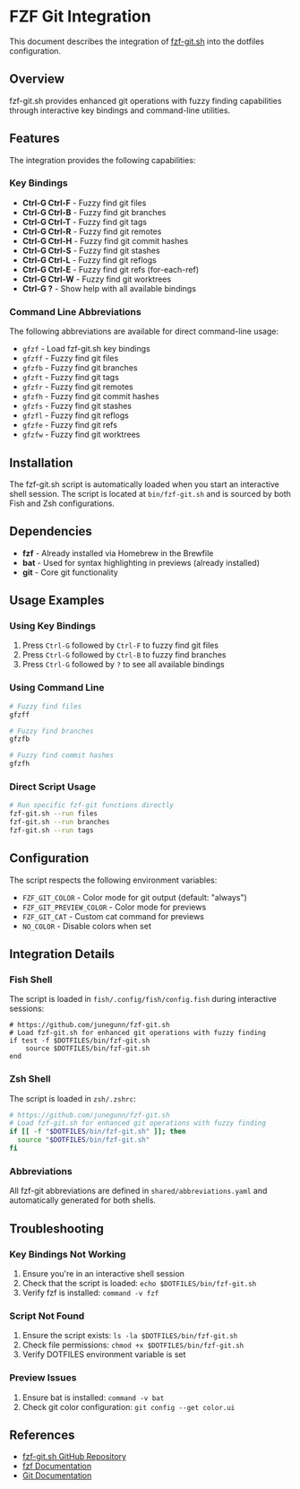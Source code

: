 # FZF Git Integration

This document describes the integration of [fzf-git.sh](https://github.com/junegunn/fzf-git.sh) into the dotfiles configuration.

## Overview

fzf-git.sh provides enhanced git operations with fuzzy finding capabilities through interactive key bindings and command-line utilities.

## Features

The integration provides the following capabilities:

### Key Bindings

- **Ctrl-G Ctrl-F** - Fuzzy find git files
- **Ctrl-G Ctrl-B** - Fuzzy find git branches  
- **Ctrl-G Ctrl-T** - Fuzzy find git tags
- **Ctrl-G Ctrl-R** - Fuzzy find git remotes
- **Ctrl-G Ctrl-H** - Fuzzy find git commit hashes
- **Ctrl-G Ctrl-S** - Fuzzy find git stashes
- **Ctrl-G Ctrl-L** - Fuzzy find git reflogs
- **Ctrl-G Ctrl-E** - Fuzzy find git refs (for-each-ref)
- **Ctrl-G Ctrl-W** - Fuzzy find git worktrees
- **Ctrl-G ?** - Show help with all available bindings

### Command Line Abbreviations

The following abbreviations are available for direct command-line usage:

- `gfzf` - Load fzf-git.sh key bindings
- `gfzff` - Fuzzy find git files
- `gfzfb` - Fuzzy find git branches
- `gfzft` - Fuzzy find git tags
- `gfzfr` - Fuzzy find git remotes
- `gfzfh` - Fuzzy find git commit hashes
- `gfzfs` - Fuzzy find git stashes
- `gfzfl` - Fuzzy find git reflogs
- `gfzfe` - Fuzzy find git refs
- `gfzfw` - Fuzzy find git worktrees

## Installation

The fzf-git.sh script is automatically loaded when you start an interactive shell session. The script is located at `bin/fzf-git.sh` and is sourced by both Fish and Zsh configurations.

## Dependencies

- **fzf** - Already installed via Homebrew in the Brewfile
- **bat** - Used for syntax highlighting in previews (already installed)
- **git** - Core git functionality

## Usage Examples

### Using Key Bindings

1. Press `Ctrl-G` followed by `Ctrl-F` to fuzzy find git files
2. Press `Ctrl-G` followed by `Ctrl-B` to fuzzy find branches
3. Press `Ctrl-G` followed by `?` to see all available bindings

### Using Command Line

```bash
# Fuzzy find files
gfzff

# Fuzzy find branches
gfzfb

# Fuzzy find commit hashes
gfzfh
```

### Direct Script Usage

```bash
# Run specific fzf-git functions directly
fzf-git.sh --run files
fzf-git.sh --run branches
fzf-git.sh --run tags
```

## Configuration

The script respects the following environment variables:

- `FZF_GIT_COLOR` - Color mode for git output (default: "always")
- `FZF_GIT_PREVIEW_COLOR` - Color mode for previews
- `FZF_GIT_CAT` - Custom cat command for previews
- `NO_COLOR` - Disable colors when set

## Integration Details

### Fish Shell

The script is loaded in `fish/.config/fish/config.fish` during interactive sessions:

```fish
# https://github.com/junegunn/fzf-git.sh
# Load fzf-git.sh for enhanced git operations with fuzzy finding
if test -f $DOTFILES/bin/fzf-git.sh
    source $DOTFILES/bin/fzf-git.sh
end
```

### Zsh Shell

The script is loaded in `zsh/.zshrc`:

```bash
# https://github.com/junegunn/fzf-git.sh
# Load fzf-git.sh for enhanced git operations with fuzzy finding
if [[ -f "$DOTFILES/bin/fzf-git.sh" ]]; then
  source "$DOTFILES/bin/fzf-git.sh"
fi
```

### Abbreviations

All fzf-git abbreviations are defined in `shared/abbreviations.yaml` and automatically generated for both shells.

## Troubleshooting

### Key Bindings Not Working

1. Ensure you're in an interactive shell session
2. Check that the script is loaded: `echo $DOTFILES/bin/fzf-git.sh`
3. Verify fzf is installed: `command -v fzf`

### Script Not Found

1. Ensure the script exists: `ls -la $DOTFILES/bin/fzf-git.sh`
2. Check file permissions: `chmod +x $DOTFILES/bin/fzf-git.sh`
3. Verify DOTFILES environment variable is set

### Preview Issues

1. Ensure bat is installed: `command -v bat`
2. Check git color configuration: `git config --get color.ui`

## References

- [fzf-git.sh GitHub Repository](https://github.com/junegunn/fzf-git.sh)
- [fzf Documentation](https://github.com/junegunn/fzf)
- [Git Documentation](https://git-scm.com/doc)
